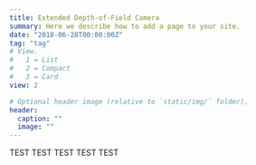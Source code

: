 ```yaml
---
title: Extended Depth-of-Field Camera 
summary: Here we describe how to add a page to your site.
date: "2018-06-28T00:00:00Z"
tag: "tag"
# View.
#   1 = List
#   2 = Compact
#   3 = Card
view: 2

# Optional header image (relative to `static/img/` folder).
header:
  caption: ""
  image: ""
---
```


TEST
TEST
TEST
TEST
TEST
